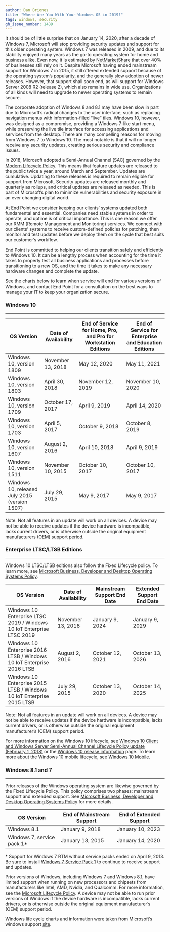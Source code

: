 ```yaml
---
author: Dan Briones
title: "Where Are You With Your Windows OS in 2019?"
tags: windows, security
gh_issue_number: 1489
---
```


It should be of little surprise that on January 14, 2020, after a decade of Windows 7, Microsoft will stop providing security updates and support for this older operating system. Windows 7 was released in 2009, and due to its stability enjoyed many years as the go-to operating system for home and business alike. Even now, it is estimated by [NetMarketShare](https://netmarketshare.com/operating-system-market-share.aspx) that over 40% of businesses still rely on it. Despite Microsoft having ended mainstream support for Windows 7 in 2015, it still offered extended support because of the operating system’s popularity, and the generally slow adoption of newer releases. However, that support shall soon end, as will support for Windows Server 2008 R2 (release 2), which also remains in wide use. Organizations of all kinds will need to upgrade to newer operating systems to remain secure.

The corporate adoption of Windows 8 and 8.1 may have been slow in part due to Microsoft’s radical changes to the user interface, such as replacing navigation menus with information-filled “live” tiles. Windows 10, however, was designed as a compromise, providing a Windows 7-like start menu, while preserving the live tile interface for accessing applications and services from the desktop. There are many compelling reasons for moving from Windows 7 to Windows 10. The most notable is that it will no longer receive any security updates, creating serious security and compliance issues.

In 2018, Microsoft adopted a Semi-Annual Channel (SAC) governed by the [Modern Lifecycle Policy](https://support.microsoft.com/en-us/help/30881). This means that feature updates are released to the public twice a year, around March and September. Updates are cumulative. Updating to these releases is required to remain eligible for support from Microsoft. Security updates are released monthly and quarterly as rollups, and critical updates are released as needed. This is part of Microsoft’s plan to minimize vulnerabilities and security exposure in an ever changing digital world.

At End Point we consider keeping our clients’ systems updated both fundamental and essential. Companies need stable systems in order to operate, and uptime is of critical importance. This is one reason we offer our RMM (Remote Management and Monitoring) services. We connect with our clients’ systems to receive custom-defined policies for patching, then monitor and test updates before we deploy them on the cycle that best suits our customer’s workflow.

End Point is committed to helping our clients transition safely and efficiently to Windows 10. It can be a lengthy process when accounting for the time it takes to properly test all business applications and processes before transitioning to a new OS, and the time it takes to make any necessary hardware changes and complete the update.

See the charts below to learn when service will end for various versions of Windows, and contact End Point for a consultation on the best ways to manage your IT to keep your organization secure.

### Windows 10

* * * * *

<table>
<thead><tr><th>OS Version</th><th>Date of Availability</th><th>End of Service for Home, Pro, and Pro for Workstation Editions</th><th>End of Service for Enterprise and Education Editions</th></tr></thead><tbody>
 <tr><td>Windows 10, version 1809</td><td>November 13, 2018</td><td>May 12, 2020</td><td>May 11, 2021</td></tr>
 <tr><td>Windows 10, version 1803</td><td>April 30, 2018</td><td>November 12, 2019</td><td>November 10, 2020</td></tr>
 <tr><td>Windows 10, version 1709</td><td>October 17, 2017</td><td>April 9, 2019</td><td>April 14, 2020</td></tr>
 <tr><td>Windows 10, version 1703</td><td>April 5, 2017</td><td>October 9, 2018</td><td>October 8, 2019</td></tr>
 <tr><td>Windows 10, version 1607</td><td>August 2, 2016</td><td>April 10, 2018</td><td>April 9, 2019</td></tr>
 <tr><td>Windows 10, version 1511</td><td>November 10, 2015</td><td>October 10, 2017</td><td>October 10, 2017</td></tr>
 <tr><td>Windows 10, released July 2015 (version 1507)</td><td>July 29, 2015</td><td>May 9, 2017</td><td>May 9, 2017</td></tr>
</tbody></table>

Note: Not all features in an update will work on all devices. A device may not be able to receive updates if the device hardware is incompatible, lacks current drivers, or is otherwise outside the original equipment manufacturers (OEM) support period.

### Enterprise LTSC/LTSB Editions

* * * * *

Windows 10 LTSC/LTSB editions also follow the Fixed Lifecycle policy. To learn more, see [Microsoft Business, Developer and Desktop Operating Systems Policy](https://support.microsoft.com/en-us/help/14085).

<table>
<thead><tr><th>OS Version</th><th>Date of Availability</th><th>Mainstream Support End Date</th><th>Extended Support End Date</th></tr></thead><tbody>
 <tr><td>Windows 10 Enterprise LTSC 2019 / Windows 10 IoT Enterprise LTSC 2019</td><td>November 13, 2018</td><td>January 9, 2024</td><td>January 9, 2029</td></tr>
 <tr><td>Windows 10 Enterprise 2016 LTSB / Windows 10 IoT Enterprise 2016 LTSB</td><td>August 2, 2016</td><td>October 12, 2021</td><td>October 13, 2026</td></tr>
 <tr><td>Windows 10 Enterprise 2015 LTSB / Windows 10 IoT Enterprise 2015 LTSB</td><td>July 29, 2015</td><td>October 13, 2020</td><td>October 14, 2025</td></tr>
</tbody></table>

Note: Not all features in an update will work on all devices. A device may not be able to receive updates if the device hardware is incompatible, lacks current drivers, or is otherwise outside the original equipment manufacturer’s (OEM) support period.

For more information on the Windows 10 lifecycle, see [Windows 10 Client and Windows Server Semi-Annual Channel Lifecycle Policy update (February 1, 2018)](https://support.microsoft.com/en-us/help/4076506) or the [Windows 10 release information](https://technet.microsoft.com/windows/release-info.aspx) page. To learn more about the Windows 10 mobile lifecycle, see [Windows 10 Mobile](https://support.microsoft.com/lifecycle/search?alpha=Windows%2010%20Mobile).

### Windows 8.1 and 7

* * * * *

Prior releases of the Windows operating system are likewise governed by the Fixed Lifecycle Policy. This policy comprises two phases: mainstream support and extended support. See [Microsoft Business, Developer and Desktop Operating Systems Policy](https://support.microsoft.com/en-us/help/14085) for more details.

<table>
<thead><tr><th>OS Version</th><th>End of Mainstream Support</th><th>End of Extended Support</th></tr></thead><tbody>
 <tr><td>Windows 8.1</td><td>January 9, 2018</td><td>January 10, 2023</td></tr>
 <tr><td>Windows 7, service pack 1*</td><td>January 13, 2015</td><td>January 14, 2020</td></tr>
</tbody></table>

\* Support for Windows 7 RTM without service packs ended on April 9, 2013. Be sure to install [Windows 7 Service Pack 1](https://support.microsoft.com/en-us/help/15090) to continue to receive support and updates.

Prior versions of Windows, including Windows 7 and Windows 8.1, have limited support when running on new processors and chipsets from manufacturers like Intel, AMD, Nvidia, and Qualcomm. For more information, see the [Microsoft Lifecycle Policy](http://go.microsoft.com/fwlink/p/?LinkId=722733). A device may not be able to run prior versions of Windows if the device hardware is incompatible, lacks current drivers, or is otherwise outside the original equipment manufacturer’s (OEM) support period.

Windows life cycle charts and information were taken from Microsoft’s windows support [site](https://support.microsoft.com/en-us/help/13853/windows-lifecycle-fact-sheet).
